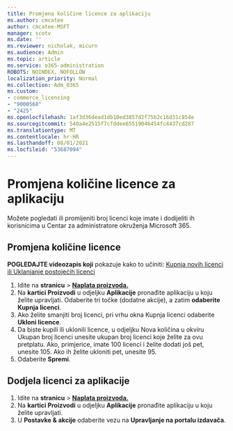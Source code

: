 ```yaml
---
title: Promjena količine licence za aplikaciju
ms.author: cmcatee
author: cmcatee-MSFT
manager: scotv
ms.date: ''
ms.reviewer: nicholak, micurn
ms.audience: Admin
ms.topic: article
ms.service: o365-administration
ROBOTS: NOINDEX, NOFOLLOW
localization_priority: Normal
ms.collection: Adm_O365
ms.custom:
- commerce_licensing
- "9000568"
- "2425"
ms.openlocfilehash: 1af3d36dead1db10ed3857d2f75b2c16d31c854e
ms.sourcegitcommit: 540a4e2515f7cfddee65519046454fc4437cd287
ms.translationtype: MT
ms.contentlocale: hr-HR
ms.lasthandoff: 08/01/2021
ms.locfileid: "53687094"
---
```

# <a name="change-app-license-quantity"></a>Promjena količine licence za aplikaciju

Možete pogledati ili promijeniti broj licenci koje imate i dodijeliti ih korisnicima u Centar za administratore okruženja Microsoft 365.

## <a name="to-change-license-quantity"></a>Promjena količine licence

**POGLEDAJTE videozapis koji** pokazuje kako to učiniti: [Kupnja novih licenci](https://go.microsoft.com/fwlink/p/?linkid=2154857) [ili Uklanjanje postojećih licenci](https://go.microsoft.com/fwlink/p/?linkid=2154938)

1. Idite na **stranicu**  >  **[Naplata proizvoda.](https://go.microsoft.com/fwlink/p/?linkid=842054)**
2. Na **kartici Proizvodi** u odjeljku **Aplikacije** pronađite aplikaciju u koju želite upravljati. Odaberite tri točke (dodatne akcije), a zatim **odaberite Kupnja licenci**.
3. Ako želite smanjiti broj licenci, pri vrhu  okna Kupnja licenci odaberite **Ukloni licence**.
4. Da biste kupili ili  uklonili licence, u odjeljku Nova količina u okviru Ukupan broj licenci unesite ukupan broj licenci koje želite za ovu pretplatu.  Ako, primjerice, imate 100 licenci i želite dodati još pet, unesite 105. Ako ih želite ukloniti pet, unesite 95.
5. Odaberite **Spremi**.

## <a name="to-assign-app-licenses"></a>Dodjela licenci za aplikacije

1. Idite na **stranicu**  >  **[Naplata proizvoda.](https://go.microsoft.com/fwlink/p/?linkid=842054)**
2. Na **kartici Proizvodi** u odjeljku **Aplikacije** pronađite aplikaciju u koju želite upravljati.
3. U **Postavke & akcije** odaberite vezu na **Upravljanje na portalu izdavača**.